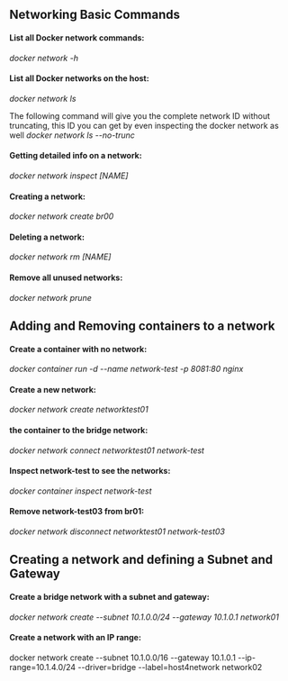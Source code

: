## Networking Basic Commands

#### List all Docker network commands:
_docker network -h_

#### List all Docker networks on the host:
_docker network ls_

The following command will give you the complete network ID without truncating, this ID you can get by even inspecting the docker network as well
_docker network ls --no-trunc_

#### Getting detailed info on a network:
_docker network inspect [NAME]_
#### Creating a network:
_docker network create br00_
#### Deleting a network:
_docker network rm [NAME]_
#### Remove all unused networks:
_docker network prune_

## Adding and Removing containers to a network

#### Create a container with no network:
_docker container run -d --name network-test -p 8081:80 nginx_
#### Create a new network:
_docker network create networktest01_
####  the container to the bridge network:
_docker network connect networktest01 network-test_
#### Inspect network-test to see the networks:
_docker container inspect network-test_
#### Remove network-test03 from br01:
_docker network disconnect networktest01 network-test03_

## Creating a network and defining a Subnet and Gateway

#### Create a bridge network with a subnet and gateway:
_docker network create --subnet 10.1.0.0/24 --gateway 10.1.0.1 network01_

#### Create a network with an IP range:

docker network create --subnet 10.1.0.0/16 --gateway 10.1.0.1 --ip-range=10.1.4.0/24 --driver=bridge --label=host4network network02





